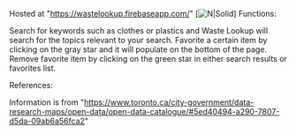 Hosted at "https://wastelookup.firebaseapp.com/"
[![N|Solid](https://cldup.com/dTxpPi9lDf.thumb.png)]
Functions:

Search for keywords such as clothes or plastics and Waste Lookup will search for the topics relevant to your search.
Favorite a certain item by clicking on the gray star and it will populate on the bottom of the page.
Remove favorite item by clicking on the green star in either search results or favorites list.

References:

Information is from "https://www.toronto.ca/city-government/data-research-maps/open-data/open-data-catalogue/#5ed40494-a290-7807-d5da-09ab6a56fca2"
